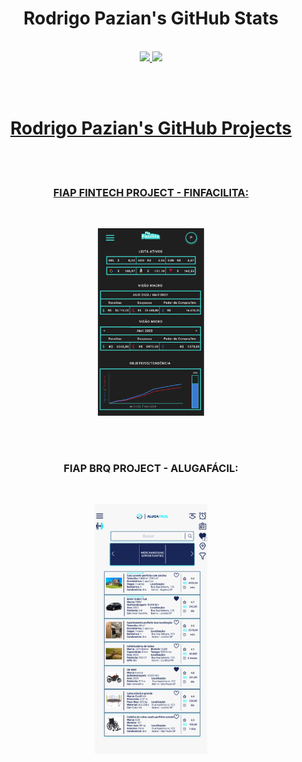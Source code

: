 <h1 align="center">
   Rodrigo Pazian's GitHub Stats
</h1>

<br>

<div align="center">
  <a href="https://github.com/rodrigopazian/github-readme-stats">
  <img height="160em" src="https://github-readme-stats.vercel.app/api?username=rodrigopazian&theme=cobalt&show_icons=true"/>
  <img height="160em" src="https://github-readme-stats.vercel.app/api/top-langs/?username=rodrigopazian&langs_count=16&theme=cobalt"/>  
</div>

<br><br>

<h1 align="center">
  Rodrigo Pazian's GitHub Projects
</h1>

<br><br>

<h3 align="center">FIAP FINTECH PROJECT - FINFACILITA:</h3>

<br>

<p align="center"><a href="https://github.com/rodrigopazian/Projeto-FIAP-Fintech-99583"><img src="images/Finfacilita.png" height="300px"></a></p>

<br><br>

<h3 align="center">FIAP BRQ PROJECT - ALUGAFÁCIL:</h3>

<br>

<p align="center"><a href="https://github.com/rodrigopazian/Challenge-BRQ-FIAP-AlugaFacil"><img src="images/Alugafacil.png" height="400px"></a></p>

<br><br>


